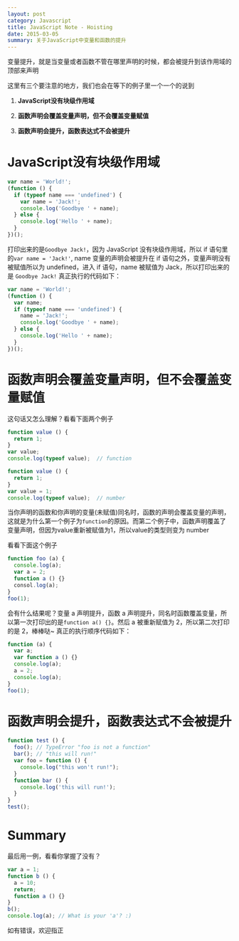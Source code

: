 ```yaml
---
layout: post
category: Javascript
title: JavaScript Note - Hoisting
date: 2015-03-05
summary: 关于JavaScript中变量和函数的提升
---
```


变量提升，就是当变量或者函数不管在哪里声明的时候，都会被提升到该作用域的顶部来声明

这里有三个要注意的地方，我们也会在等下的例子里一个一个的说到

1. **JavaScript没有块级作用域**

2. **函数声明会覆盖变量声明，但不会覆盖变量赋值**

3. **函数声明会提升，函数表达式不会被提升**

# JavaScript没有块级作用域

```javascript
var name = 'World!';
(function () {
  if (typeof name === 'undefined') {
    var name = 'Jack!';
    console.log('Goodbye ' + name);
  } else {
    console.log('Hello ' + name);
  }
})();
```

打印出来的是`Goodbye Jack!`，因为 JavaScript 没有块级作用域，所以 if 语句里的`var name = 'Jack!'`, name 变量的声明会被提升在 if 语句之外，变量声明没有被赋值所以为 undefined，进入 if 语句，name 被赋值为  Jack，所以打印出来的是 `Goodbye Jack!` 真正执行的代码如下：

```javascript
var name = 'World!';
(function () {
  var name;
  if (typeof name === 'undefined') {
    name = 'Jack!';
    console.log('Goodbye ' + name);
  } else {
    console.log('Hello ' + name);
  }
})();
```

# 函数声明会覆盖变量声明，但不会覆盖变量赋值

这句话又怎么理解？看看下面两个例子

```javascript
function value () {
  return 1;
}
var value;
console.log(typeof value);  // function
```

```javascript
function value () {
  return 1;
}
var value = 1;
console.log(typeof value);  // number
```

当你声明的函数和你声明的变量(未赋值)同名时，函数的声明会覆盖变量的声明，这就是为什么第一个例子为`function`的原因。而第二个例子中，函数声明覆盖了变量声明，但因为value重新被赋值为1，所以value的类型则变为 number

看看下面这个例子

```javascript
function foo (a) {
  console.log(a);
  var a = 2;
  function a () {}
  consol.log(a);
}
foo(1);
```

会有什么结果呢？变量 a 声明提升，函数 a 声明提升，同名时函数覆盖变量，所以第一次打印出的是`function a() {}`。然后 a 被重新赋值为 2，所以第二次打印的是 2，棒棒哒~ 真正的执行顺序代码如下：

```javascript
function (a) {
  var a;
  var function a () {}
  console.log(a);
  a = 2;
  console.log(a);
}
foo(1);
```

# 函数声明会提升，函数表达式不会被提升

```javascript
function test () {
  foo(); // TypeError "foo is not a function"
  bar(); // "this will run!"
  var foo = function () {
    console.log("this won't run!");
  }
  function bar () {
    console.log('this will run!');
  }
}
test();
```

# Summary

最后用一例，看看你掌握了没有？

```javascript
var a = 1;
function b () {
  a = 10;
  return;
  function a () {}
}
b();
console.log(a); // What is your 'a'? :)
```

如有错误，欢迎指正 
